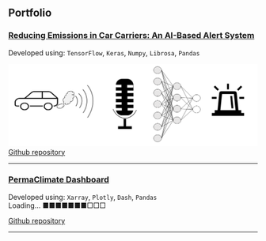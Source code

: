 ## Portfolio

<!--### Projects-->

### [Reducing Emissions in Car Carriers: An AI-Based Alert System](/sounds_classification.md)   
Developed using: `TensorFlow`, `Keras`, `Numpy`, `Librosa`, `Pandas`  

<img src="images/sound_classification/title_image_sound_classification.png?raw=true"/>  [Github repository](https://github.com/giacomo-lab/engine_idling_detection) 

---
### [PermaClimate Dashboard](/climate_permaculture.md) 
Developed using: `Xarray`, `Plotly`, `Dash`, `Pandas`  
Loading... ■■■■■■■□□□  

<!--<img src="images/sound_classification/title_image_sound_classification.png?raw=true"/>  -->
[Github repository](https://github.com/giacomo-lab/permaculture-climate)


---
<!-- 
[Geoclustering](/sample_page.md)
<img src="images/map_geoclustering.png?raw=true"/>

---


<p style="font-size:11px">Page template forked from <a href="https://github.com/evanca/quick-portfolio">evanca</a></p>
 -->
<!-- Remove above link if you don't want to attibute -->
